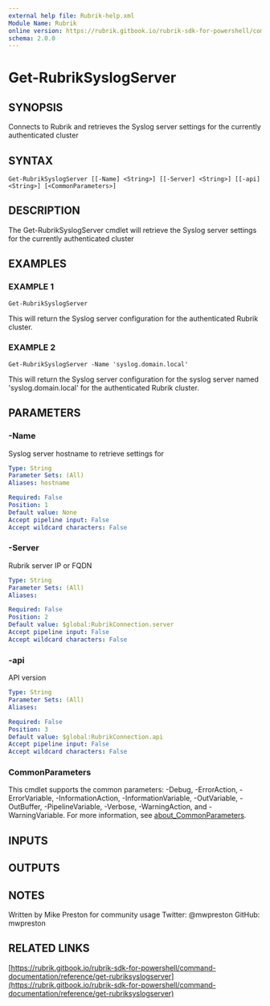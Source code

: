 ```yaml
---
external help file: Rubrik-help.xml
Module Name: Rubrik
online version: https://rubrik.gitbook.io/rubrik-sdk-for-powershell/command-documentation/reference/get-rubriksyslogserver
schema: 2.0.0
---
```


# Get-RubrikSyslogServer

## SYNOPSIS
Connects to Rubrik and retrieves the Syslog server settings for the currently authenticated cluster

## SYNTAX

```
Get-RubrikSyslogServer [[-Name] <String>] [[-Server] <String>] [[-api] <String>] [<CommonParameters>]
```

## DESCRIPTION
The Get-RubrikSyslogServer cmdlet will retrieve the Syslog server settings for the currently authenticated cluster

## EXAMPLES

### EXAMPLE 1
```
Get-RubrikSyslogServer
```

This will return the Syslog server configuration for the authenticated Rubrik cluster.

### EXAMPLE 2
```
Get-RubrikSyslogServer -Name 'syslog.domain.local'
```

This will return the Syslog server configuration for the syslog server named 'syslog.domain.local' for the authenticated Rubrik cluster.

## PARAMETERS

### -Name
Syslog server hostname to retrieve settings for

```yaml
Type: String
Parameter Sets: (All)
Aliases: hostname

Required: False
Position: 1
Default value: None
Accept pipeline input: False
Accept wildcard characters: False
```

### -Server
Rubrik server IP or FQDN

```yaml
Type: String
Parameter Sets: (All)
Aliases:

Required: False
Position: 2
Default value: $global:RubrikConnection.server
Accept pipeline input: False
Accept wildcard characters: False
```

### -api
API version

```yaml
Type: String
Parameter Sets: (All)
Aliases:

Required: False
Position: 3
Default value: $global:RubrikConnection.api
Accept pipeline input: False
Accept wildcard characters: False
```

### CommonParameters
This cmdlet supports the common parameters: -Debug, -ErrorAction, -ErrorVariable, -InformationAction, -InformationVariable, -OutVariable, -OutBuffer, -PipelineVariable, -Verbose, -WarningAction, and -WarningVariable. For more information, see [about_CommonParameters](http://go.microsoft.com/fwlink/?LinkID=113216).

## INPUTS

## OUTPUTS

## NOTES
Written by Mike Preston for community usage
Twitter: @mwpreston
GitHub: mwpreston

## RELATED LINKS

[https://rubrik.gitbook.io/rubrik-sdk-for-powershell/command-documentation/reference/get-rubriksyslogserver](https://rubrik.gitbook.io/rubrik-sdk-for-powershell/command-documentation/reference/get-rubriksyslogserver)

